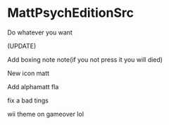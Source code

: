# MattPsychEditionSrc
 Do whatever you want
 
 (UPDATE)
 
 Add boxing note note(if you not press it you will died)

New icon matt 

Add alphamatt fla

fix a bad tings

wii theme on gameover lol
